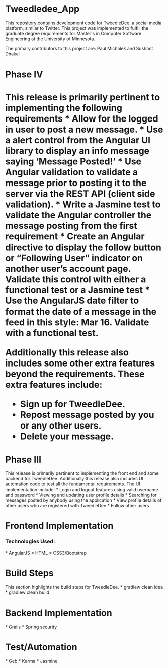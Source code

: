 # Tweedledee_App
This repository contains development code for TweedleDee, a social media platform, similar to Twitter. This project was implemented to fulfill the graduate degree requirements for Master's in Computer Software Engineering at the University of Minnesota.

The primary contributors to this project are: Paul Michalek and Sushant Dhakal
 <h1>Phase IV<h1>
 This release is primarily pertinent to implementing the following requirements
  * Allow for the logged in user to post a new message.
  * Use a alert control from the Angular UI library to display an info message saying ‘Message Posted!’
  * Use Angular validation to validate a message prior to posting it to the server via the REST API (client side validation).
  * Write a Jasmine test to validate the Angular controller the message posting from the first requirement
  * Create an Angular directive to display the follow button or “Following User” indicator on another user’s account page. Validate this control with either a functional test or a Jasmine test
  * Use the AngularJS date filter to format the date of a message in the feed in this style: Mar 16. Validate with a functional test.

  Additionally this release also includes some other extra features beyond the requirements. These extra features include:
  * Sign up for TweedleDee.
  * Repost message posted by you or any other users.
  * Delete your message.

<h1>Phase III</h1>
This release is primarily pertinent to implementing the front end and some backend for TweedleDee. Additionally this release also includes UI automation code to test all the fundamental requirements. The UI implementation include:
* Login and logout features using valid username and password
* Viewing and updating user profile details
* Searching for messages posted by anybody using the application
* View profile details of other users who are registered with TweedleDee
* Follow other users  
<h1>Frontend Implementation</h1>
<h3>Technologies Used:</h3>
* AngularJS
* HTML
* CSS3/Bootstrap

<h1>Build Steps</h1>
This section highlights the build steps for TweedleDee.
* gradlew clean idea
* gradlew clean build

<h1>Backend Implementation</h1>
* Grails
* Spring security

<h1>Test/Automation</h1>
* Geb
* Karma
* Jasmine
